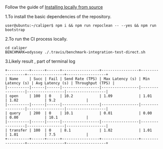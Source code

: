 Follow the guide of [Installing locally from source](https://hyperledger.github.io/caliper/vNext/installing-caliper/#installing-locally-from-source)

1.To install the basic dependencies of the repository.

`user@ubuntu:~/caliper$ npm i && npm run repoclean -- --yes && npm run bootstrap`

2.To run the CI process locally.
```shell
cd caliper
BENCHMARK=odyssey ./.travis/benchmark-integration-test-direct.sh
```

3.Likely result , part of terminal log
```
+----------+------+------+-----------------+-----------------+-----------------+-----------------+------------------+
| Name     | Succ | Fail | Send Rate (TPS) | Max Latency (s) | Min Latency (s) | Avg Latency (s) | Throughput (TPS) |
|----------|------|------|-----------------|-----------------|-----------------|-----------------|------------------|
| open     | 100  | 0    | 10.2            | 1.09            | 1.01            | 1.02            | 9.2              |
|----------|------|------|-----------------|-----------------|-----------------|-----------------|------------------|
| query    | 200  | 0    | 10.1            | 0.01            | 0.00            | 0.00            | 10.1             |
|----------|------|------|-----------------|-----------------|-----------------|-----------------|------------------|
| transfer | 100  | 0    | 8.1             | 1.02            | 1.01            | 1.01            | 7.5              |
+----------+------+------+-----------------+-----------------+-----------------+-----------------+------------------+

```
